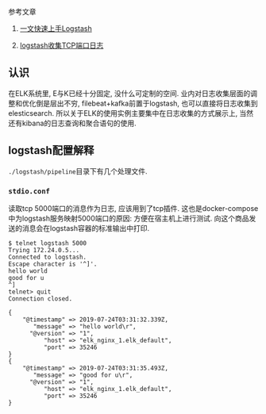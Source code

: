 参考文章

1. [一文快速上手Logstash](https://cloud.tencent.com/developer/article/1353068)

2. [logstash收集TCP端口日志](https://www.cnblogs.com/Dev0ps/p/9314551.html)

## 认识

在ELK系统里, E与K已经十分固定, 没什么可定制的空间. 业内对日志收集层面的调整和优化倒是层出不穷, filebeat+kafka前置于logstash, 也可以直接将日志收集到elesticsearch. 所以关于ELK的使用实例主要集中在日志收集的方式展示上, 当然还有kibana的日志查询和聚合语句的使用.

## logstash配置解释

`./logstash/pipeline`目录下有几个处理文件.

### `stdio.conf`

读取tcp 5000端口的消息作为日志, 应该用到了tcp插件. 这也是docker-compose中为logstash服务映射5000端口的原因: 方便在宿主机上进行测试. 向这个商品发送的消息会在logstash容器的标准输出中打印. 

```
$ telnet logstash 5000
Trying 172.24.0.5...
Connected to logstash.
Escape character is '^]'.
hello world
good for u
^]
telnet> quit
Connection closed.
```

```
{
    "@timestamp" => 2019-07-24T03:31:32.339Z,
       "message" => "hello world\r",
      "@version" => "1",
          "host" => "elk_nginx_1.elk_default",
          "port" => 35246
}
{
    "@timestamp" => 2019-07-24T03:31:35.493Z,
       "message" => "good for u\r",
      "@version" => "1",
          "host" => "elk_nginx_1.elk_default",
          "port" => 35246
}
```
